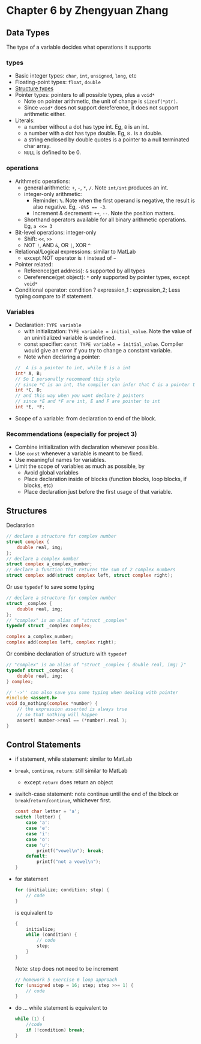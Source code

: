 # Chapter 6 by Zhengyuan Zhang

## Data Types
The type of a variable decides what operations it supports

### types
* Basic integer types: `char`, `int`, `unsigned`, `long`, etc
* Floating-point types: `float`, `double`
* [Structure types](#structures)
* Pointer types: pointers to all possible types, plus a `void*`
    * Note on pointer arithmetic, the unit of change is `sizeof(*ptr)`.
    * Since `void*` does not support dereference, it does not support arithmetic either.
* Literals:
    * a number without a dot has type int. Eg, `8` is an int.
    * a number with a dot has type double. Eg, `8.` is a double.
    * a string enclosed by double quotes is a pointer to a null terminated char array.
    * `NULL` is defined to be 0.

### operations
* Arithmetic operations:
    * general arithmetic: `+`, `-`, `*`, `/`. Note `int/int` produces an int.
    * integer-only arithmetic: 
        * Reminder: `%`. Note when the first operand is negative, the result is also negative. Eg, `-8%5 == -3`.
        * Increment & decrement: `++`, `--`. Note the position matters.
    * Shorthand operators available for all binary arithmetic operations. Eg, `a <<= 3`
* Bit-level operations: integer-only
    * Shift: `<<`, `>>`
    * NOT `!`, AND `&`, OR `|`, XOR `^`
* Relational/Logical expressions: similar to MatLab
    * except NOT operator is `!` instead of `~`
* Pointer related:
    * Reference(get address): `&` supported by all types
    * Dereference(get object): `*` only supported by pointer types, except `void*`
* Conditional operator: condition ? expression_1 : expression_2; Less typing compare to if statement.

### Variables
* Declaration: `TYPE variable`
    * with initialization: `TYPE variable = initial_value`. Note the value of an uninitialized variable is undefined.
    * const specifier: `const TYPE variable = initial_value`.
        Compiler would give an error if you try to change a constant variable.
    * Note when declaring a pointer:
    ```c
    //  A is a pointer to int, while B is a int
    int* A, B;
    // So I personally recommend this style
    // since *C is an int, the compiler can infer that C is a pointer to int
    int *C, D;
    // and this way when you want declare 2 pointers
    // since *E and *F are int, E and F are pointer to int
    int *E, *F;
    ```
* Scope of a variable: from declaration to end of the block.

### Recommendations (especially for project 3)
* Combine initialization with declaration whenever possible.
* Use `const` whenever a variable is meant to be fixed.
* Use meaningful names for variables.
* Limit the scope of variables as much as possible, by
    * Avoid global variables
    * Place declaration inside of blocks (function blocks, loop blocks, if blocks, etc)
    * Place declaration just before the first usage of that variable.

## Structures

Declaration
```c
// declare a structure for complex number
struct complex {
    double real, img;
};
// declare a complex number
struct complex a_complex_number;
// declare a function that returns the sum of 2 complex numbers
struct complex add(struct complex left, struct complex right);
```
Or use `typedef` to save some typing
```c
// declare a structure for complex number
struct _complex {
    double real, img;
};
// "complex" is an alias of "struct _complex"
typedef struct _complex complex;

complex a_complex_number;
complex add(complex left, complex right);
```
Or combine declaration of structure with `typedef`
```c
// "complex" is an alias of "struct _complex { double real, img; }"
typedef struct _complex {
    double real, img;
} complex;

// '->'' can also save you some typing when dealing with pointer
#include <assert.h>
void do_nothing(complex *number) {
    // the expression asserted is always true
    // so that nothing will happen
    assert( number->real == (*number).real );
}
```

## Control Statements

* if statement, while statement: similar to MatLab
* `break`, `continue`, `return`: still similar to MatLab
    * except `return` does return an object

* switch-case statement: note continue until the end of the block or `break`/`return`/`continue`, whichever first.
    ```c
    const char letter = 'a';
    switch (letter) {
        case 'a':
        case 'e':
        case 'i':
        case 'o':
        case 'u':
            printf("vowel\n"); break;
        default:
            printf("not a vowel\n");
    }
    ```

* for statement
    ```c
    for (initialize; condition; step) {
        // code
    }
    ```
    is equivalent to

    ```c
    {
        initialize;
        while (condition) {
            // code
            step;
        }
    }
    ```
    Note: step does not need to be increment
    ```c
    // homework 5 exercise 6 loop approach
    for (unsigned step = 16; step; step >>= 1) {
        // code
    }
    ```

* do ... while statement is equivalent to
    ```c
    while (1) {
        //code
        if (!condition) break;
    }
    ```

